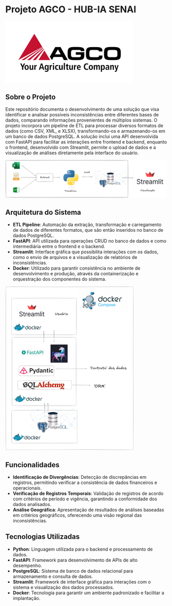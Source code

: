 # Projeto AGCO - HUB-IA SENAI

<img src="../images/AGCO-descript-logo.png" alt="Residência IA" width="400"/>

## Sobre o Projeto

Este repositório documenta o desenvolvimento de uma solução que visa identificar e analisar possíveis inconsistências entre diferentes bases de dados, comparando informações provenientes de múltiplos sistemas. O projeto incorpora um pipeline de ETL para processar diversos formatos de dados (como CSV, XML, e XLSX), transformando-os e armazenando-os em um banco de dados PostgreSQL. A solução inclui uma API desenvolvida com FastAPI para facilitar as interações entre frontend e backend, enquanto o frontend, desenvolvido com Streamlit, permite o upload de dados e a visualização de análises diretamente pela interface do usuário.

<img src="../images/etlpipelineagco.png" alt="ETL Pipeline" width="600"/>

## Arquitetura do Sistema

- **ETL Pipeline**: Automação da extração, transformação e carregamento de dados de diferentes formatos, que são então inseridos no banco de dados PostgreSQL.
- **FastAPI**: API utilizada para operações CRUD no banco de dados e como intermediária entre o frontend e o backend.
- **Streamlit**: Interface gráfica que possibilita interações com os dados, como o envio de arquivos e a visualização de relatórios de inconsistências.
- **Docker**: Utilizado para garantir consistência no ambiente de desenvolvimento e produção, através da containerização e orquestração dos componentes do sistema.

<img src="../images/agcoarquitetura.png" alt="Arquitetura" width="400"/>


## Funcionalidades

- **Identificação de Divergências**: Detecção de discrepâncias em registros, permitindo verificar a consistência de dados financeiros e operacionais.
- **Verificação de Registros Temporais**: Validação de registros de acordo com critérios de período e vigência, garantindo a conformidade dos dados analisados.
- **Análise Geográfica**: Apresentação de resultados de análises baseadas em critérios geográficos, oferecendo uma visão regional das inconsistências.

## Tecnologias Utilizadas

- **Python**: Linguagem utilizada para o backend e processamento de dados.
- **FastAPI**: Framework para desenvolvimento de APIs de alto desempenho.
- **PostgreSQL**: Sistema de banco de dados relacional para armazenamento e consulta de dados.
- **Streamlit**: Framework de interface gráfica para interações com o sistema e visualização dos dados processados.
- **Docker**: Tecnologia para garantir um ambiente padronizado e facilitar a implantação.
